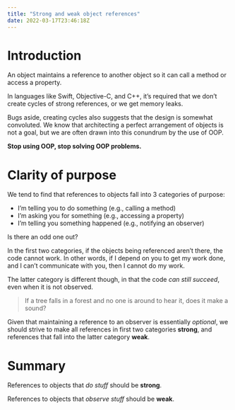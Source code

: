 ```yaml
---
title: "Strong and weak object references"
date: 2022-03-17T23:46:18Z
---
```


# Introduction

An object maintains a reference to another object so it can call a method or access a property.

In languages like Swift, Objective-C, and C++, it’s required that we don’t create cycles of strong references, or we get memory leaks.

Bugs aside, creating cycles also suggests that the design is somewhat convoluted. We know that architecting a perfect arrangement of objects is not a goal, but we are often drawn into this conundrum by the use of OOP.

**Stop using OOP, stop solving OOP problems.**

# Clarity of purpose

We tend to find that references to objects fall into 3 categories of purpose:

* I’m telling you to do something (e.g., calling a method)
* I’m asking you for something (e.g., accessing a property)
* I’m telling you something happened (e.g., notifying an observer)

Is there an odd one out?

In the first two categories, if the objects being referenced aren’t there, the code cannot work. In other words, if I depend on you to get my work done, and I can’t communicate with you, then I cannot do my work.

The latter category is different though, in that the code *can still succeed*, even when it is not observed.

> If a tree falls in a forest and no one is around to hear it, does it make a sound?

Given that maintaining a reference to an observer is essentially *optional*, we should strive to make all references in first two categories **strong**, and references that fall into the latter category **weak**.

# Summary

References to objects that *do stuff* should be **strong**.

References to objects that *observe stuff* should be **weak**.
